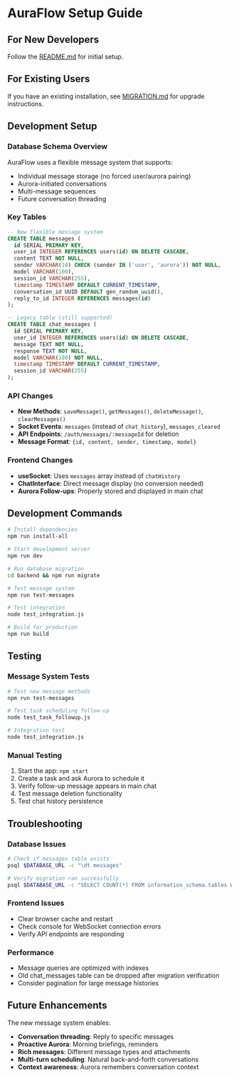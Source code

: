 # AuraFlow Setup Guide

## For New Developers

Follow the [README.md](README.md) for initial setup.

## For Existing Users

If you have an existing installation, see [MIGRATION.md](MIGRATION.md) for upgrade instructions.

## Development Setup

### Database Schema Overview
AuraFlow uses a flexible message system that supports:
- Individual message storage (no forced user/aurora pairing)
- Aurora-initiated conversations
- Multi-message sequences
- Future conversation threading

### Key Tables
```sql
-- New flexible message system
CREATE TABLE messages (
  id SERIAL PRIMARY KEY,
  user_id INTEGER REFERENCES users(id) ON DELETE CASCADE,
  content TEXT NOT NULL,
  sender VARCHAR(10) CHECK (sender IN ('user', 'aurora')) NOT NULL,
  model VARCHAR(100),
  session_id VARCHAR(255),
  timestamp TIMESTAMP DEFAULT CURRENT_TIMESTAMP,
  conversation_id UUID DEFAULT gen_random_uuid(),
  reply_to_id INTEGER REFERENCES messages(id)
);

-- Legacy table (still supported)
CREATE TABLE chat_messages (
  id SERIAL PRIMARY KEY,
  user_id INTEGER REFERENCES users(id) ON DELETE CASCADE,
  message TEXT NOT NULL,
  response TEXT NOT NULL,
  model VARCHAR(100) NOT NULL,
  timestamp TIMESTAMP DEFAULT CURRENT_TIMESTAMP,
  session_id VARCHAR(255)
);
```

### API Changes
- **New Methods**: `saveMessage()`, `getMessages()`, `deleteMessage()`, `clearMessages()`
- **Socket Events**: `messages` (instead of `chat_history`), `messages_cleared`
- **API Endpoints**: `/auth/messages/:messageId` for deletion
- **Message Format**: `{id, content, sender, timestamp, model}`

### Frontend Changes
- **useSocket**: Uses `messages` array instead of `chatHistory`
- **ChatInterface**: Direct message display (no conversion needed)
- **Aurora Follow-ups**: Properly stored and displayed in main chat

## Development Commands

```bash
# Install dependencies
npm run install-all

# Start development server
npm run dev

# Run database migration
cd backend && npm run migrate

# Test message system
npm run test-messages

# Test integration
node test_integration.js

# Build for production
npm run build
```

## Testing

### Message System Tests
```bash
# Test new message methods
npm run test-messages

# Test task scheduling follow-up
node test_task_followup.js

# Integration test
node test_integration.js
```

### Manual Testing
1. Start the app: `npm start`
2. Create a task and ask Aurora to schedule it
3. Verify follow-up message appears in main chat
4. Test message deletion functionality
5. Test chat history persistence

## Troubleshooting

### Database Issues
```bash
# Check if messages table exists
psql $DATABASE_URL -c "\dt messages"

# Verify migration ran successfully
psql $DATABASE_URL -c "SELECT COUNT(*) FROM information_schema.tables WHERE table_name = 'messages';"
```

### Frontend Issues
- Clear browser cache and restart
- Check console for WebSocket connection errors
- Verify API endpoints are responding

### Performance
- Message queries are optimized with indexes
- Old chat_messages table can be dropped after migration verification
- Consider pagination for large message histories

## Future Enhancements

The new message system enables:
- **Conversation threading**: Reply to specific messages
- **Proactive Aurora**: Morning briefings, reminders
- **Rich messages**: Different message types and attachments
- **Multi-turn scheduling**: Natural back-and-forth conversations
- **Context awareness**: Aurora remembers conversation context

